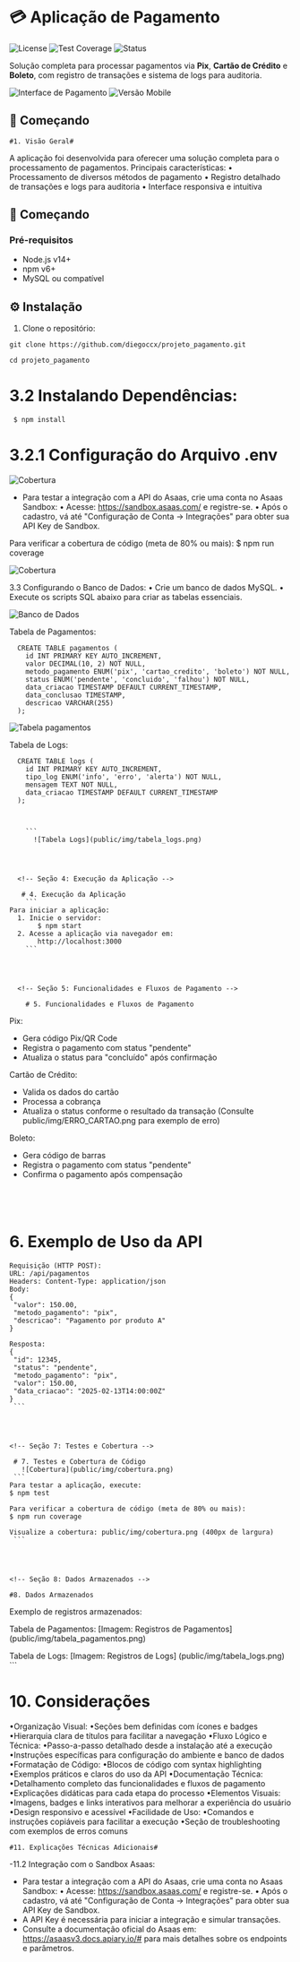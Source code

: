 # 💳 Aplicação de Pagamento 

![License](https://img.shields.io/badge/license-MIT-blue) 
![Test Coverage](https://img.shields.io/badge/coverage-80%25-green)
![Status](https://img.shields.io/badge/status-active-success)

Solução completa para processar pagamentos via **Pix**, **Cartão de Crédito** e **Boleto**, com registro de transações e sistema de logs para auditoria.

![Interface de Pagamento](public/img/pagamentos.png)
![Versão Mobile](public/img/responsivo.png)

## 🚀 Começando
  

 

  <!-- Seção 1: Visão Geral -->
  
    #1. Visão Geral#
    
A aplicação foi desenvolvida para oferecer uma solução completa para o processamento de pagamentos.
Principais características:
  • Processamento de diversos métodos de pagamento
  • Registro detalhado de transações e logs para auditoria
  • Interface responsiva e intuitiva
 

  

  

  

   ## 🚀 Começando

### Pré-requisitos
- Node.js v14+
- npm v6+
- MySQL ou compatível

## ⚙️ Instalação

1. Clone o repositório:
```
git clone https://github.com/diegoccx/projeto_pagamento.git

cd projeto_pagamento
```
# 3.2 Instalando Dependências:
  <code><pre> $ npm install
   </code></pre>
   
 
#   3.2.1 Configuração do Arquivo .env

![Cobertura](public/img/env.png)
    
	
- Para testar a integração com a API do Asaas, crie uma conta no Asaas Sandbox:
      • Acesse: https://sandbox.asaas.com/ e registre-se.
      • Após o cadastro, vá até "Configuração de Conta -> Integrações" para obter sua API Key de Sandbox.

Para verificar a cobertura de código (meta de 80% ou mais):
  $ npm run coverage

![Cobertura](public/img/cobertura.png)
   
  

3.3 Configurando o Banco de Dados:
  • Crie um banco de dados MySQL.
  • Execute os scripts SQL abaixo para criar as tabelas essenciais.

![Banco de Dados](public/img/db.png)


Tabela de Pagamentos:
```
  CREATE TABLE pagamentos (
    id INT PRIMARY KEY AUTO_INCREMENT,
    valor DECIMAL(10, 2) NOT NULL,
    metodo_pagamento ENUM('pix', 'cartao_credito', 'boleto') NOT NULL,
    status ENUM('pendente', 'concluido', 'falhou') NOT NULL,
    data_criacao TIMESTAMP DEFAULT CURRENT_TIMESTAMP,
    data_conclusao TIMESTAMP,
    descricao VARCHAR(255)
  );
  ```
  ![Tabela pagamentos](public/img/tabela_pagamentos.png)

Tabela de Logs:
```
  CREATE TABLE logs (
    id INT PRIMARY KEY AUTO_INCREMENT,
    tipo_log ENUM('info', 'erro', 'alerta') NOT NULL,
    mensagem TEXT NOT NULL,
    data_criacao TIMESTAMP DEFAULT CURRENT_TIMESTAMP
  );
  


    ```
	  ![Tabela Logs](public/img/tabela_logs.png)
  

 

  <!-- Seção 4: Execução da Aplicação -->
 
   # 4. Execução da Aplicação
    ```
Para iniciar a aplicação:
  1. Inicie o servidor:
       $ npm start
  2. Acesse a aplicação via navegador em:
       http://localhost:3000
    ```
  

 

  <!-- Seção 5: Funcionalidades e Fluxos de Pagamento -->
 
    # 5. Funcionalidades e Fluxos de Pagamento
  ```
Pix:
  - Gera código Pix/QR Code
  - Registra o pagamento com status "pendente"
  - Atualiza o status para "concluído" após confirmação

Cartão de Crédito:
  - Valida os dados do cartão
  - Processa a cobrança
  - Atualiza o status conforme o resultado da transação
    (Consulte public/img/ERRO_CARTAO.png para exemplo de erro)

Boleto:
  - Gera código de barras
  - Registra o pagamento com status "pendente"
  - Confirma o pagamento após compensação
    ```
  

 

  <!-- Seção 6: Exemplo de Uso da API -->
  
   # 6. Exemplo de Uso da API
   ```
Requisição (HTTP POST):
  URL: /api/pagamentos
  Headers: Content-Type: application/json
  Body:
  {
    "valor": 150.00,
    "metodo_pagamento": "pix",
    "descricao": "Pagamento por produto A"
  }

Resposta:
  {
    "id": 12345,
    "status": "pendente",
    "metodo_pagamento": "pix",
    "valor": 150.00,
    "data_criacao": "2025-02-13T14:00:00Z"
  }
    ```
  

 

  <!-- Seção 7: Testes e Cobertura -->
  
    # 7. Testes e Cobertura de Código
	  ![Cobertura](public/img/cobertura.png)
    ```
Para testar a aplicação, execute:
  $ npm test

Para verificar a cobertura de código (meta de 80% ou mais):
  $ npm run coverage

Visualize a cobertura: public/img/cobertura.png (400px de largura)
    ```
  

  

  <!-- Seção 8: Dados Armazenados -->
 
   #8. Dados Armazenados
   ```
Exemplo de registros armazenados:

Tabela de Pagamentos:
  [Imagem: Registros de Pagamentos] (public/img/tabela_pagamentos.png)

Tabela de Logs:
  [Imagem: Registros de Logs] (public/img/tabela_logs.png)
    ```

 

  
  

  <!-- Seção 10: Considerações Finais -->
 
 #  10. Considerações
•Organização Visual:
•Seções bem definidas com ícones e badges
•Hierarquia clara de títulos para facilitar a navegação
•Fluxo Lógico e Técnica:
•Passo-a-passo detalhado desde a instalação até a execução
•Instruções específicas para configuração do ambiente e banco de dados
•Formatação de Código:
•Blocos de código com syntax highlighting
•Exemplos práticos e claros do uso da API
•Documentação Técnica:
•Detalhamento completo das funcionalidades e fluxos de pagamento
•Explicações didáticas para cada etapa do processo
•Elementos Visuais:
•Imagens, badges e links interativos para melhorar a experiência do usuário
•Design responsivo e acessível
•Facilidade de Uso:
•Comandos e instruções copiáveis para facilitar a execução
•Seção de troubleshooting com exemplos de erros comuns

 
  <!-- Seção 11: Explicações Técnicas Adicionais -->
 
    #11. Explicações Técnicas Adicionais#
    

  

-11.2 Integração com o Sandbox Asaas:
  - Para testar a integração com a API do Asaas, crie uma conta no Asaas Sandbox:
      • Acesse: https://sandbox.asaas.com/ e registre-se.
      • Após o cadastro, vá até "Configuração de Conta -> Integrações" para obter sua API Key de Sandbox.
  - A API Key é necessária para iniciar a integração e simular transações.
  - Consulte a documentação oficial do Asaas em:
      https://asaasv3.docs.apiary.io/#
    para mais detalhes sobre os endpoints e parâmetros.
   
  

